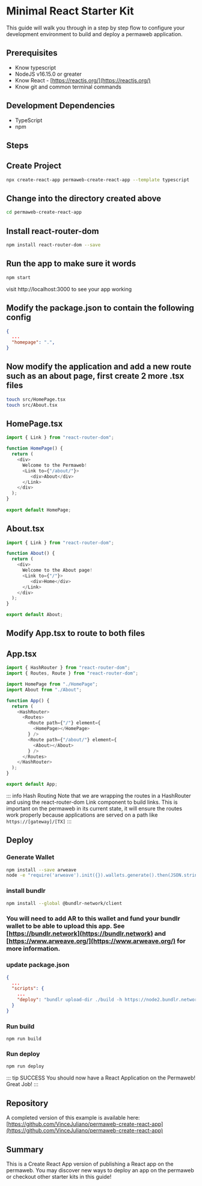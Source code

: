 # Minimal React Starter Kit

This guide will walk you through in a step by step flow to configure your development environment to build and deploy a permaweb application.

## Prerequisites 

* Know typescript
* NodeJS v16.15.0 or greater
* Know React - [https://reactjs.org/](https://reactjs.org/)
* Know git and common terminal commands

## Development Dependencies

* TypeScript
* npm

## Steps

## Create Project

```sh
npx create-react-app permaweb-create-react-app --template typescript
```


## Change into the directory created above

```sh
cd permaweb-create-react-app
```

## Install react-router-dom

```sh
npm install react-router-dom --save
```

## Run the app to make sure it words
```sh
npm start
```

visit http://localhost:3000 to see your app working

## Modify the package.json to contain the following config
```json
{
  ...
  "homepage": ".",
}
```

## Now modify the application and add a new route such as an about page, first create 2 more .tsx files

```sh
touch src/HomePage.tsx
touch src/About.tsx
```

## HomePage.tsx
```ts
import { Link } from "react-router-dom";

function HomePage() {
  return (
    <div>
      Welcome to the Permaweb! 
      <Link to={"/about/"}>
         <div>About</div>
      </Link>
    </div>
  );
}
  
export default HomePage;
```

## About.tsx

```ts
import { Link } from "react-router-dom";

function About() {
  return (
    <div>
      Welcome to the About page!
      <Link to={"/"}>
         <div>Home</div>
      </Link>
    </div>
  );
}

export default About;

```

## Modify App.tsx to route to both files

## App.tsx
```ts
import { HashRouter } from "react-router-dom";
import { Routes, Route } from "react-router-dom";

import HomePage from "./HomePage";
import About from "./About";

function App() {
  return (
    <HashRouter>
      <Routes>
        <Route path={"/"} element={
          <HomePage></HomePage>
        } />
        <Route path={"/about/"} element={
          <About></About>
        } />
      </Routes>
    </HashRouter>
  );
}

export default App;
```



::: info Hash Routing
Note that we are wrapping the routes in a HashRouter and using the react-router-dom Link component to build links.
This is important on the permaweb in its current state, it will ensure the routes work properly because applications
are served on a path like `https://[gateway]/[TX]` 
:::



## Deploy 

### Generate Wallet

```sh
npm install --save arweave
node -e "require('arweave').init({}).wallets.generate().then(JSON.stringify).then(console.log.bind(console))" > wallet.json
```

### install bundlr

```sh
npm install --global @bundlr-network/client
```

### You will need to add AR to this wallet and fund your bundlr wallet to be able to upload this app. See [https://bundlr.network](https://bundlr.network) and [https://www.arweave.org/](https://www.arweave.org/) for more information.

### update package.json

```json
{
  ...
  "scripts": {
    ...
    "deploy": "bundlr upload-dir ./build -h https://node2.bundlr.network --wallet ./wallet.json -c arweave --index-file index.html --no-confirmation"
  }
}
```

### Run build
```
npm run build
```

### Run deploy

```sh
npm run deploy
```

::: tip SUCCESS 
You should now have a React Application on the Permaweb! Great Job!
:::

## Repository

A completed version of this example is available here: [https://github.com/VinceJuliano/permaweb-create-react-app](https://github.com/VinceJuliano/permaweb-create-react-app)

## Summary

This is a Create React App version of publishing a React app on the permaweb. You may discover new ways to deploy an app on the permaweb or checkout other starter kits in this guide!